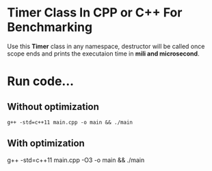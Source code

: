 # Timer Class In CPP or C++ For Benchmarking
Use this <b>Timer</b> class in any namespace, destructor will be called once scope ends and prints the executaion time in <b>mili and microsecond</b>.

# Run code...
## Without optimization
`g++ -std=c++11 main.cpp -o main && ./main `
## With optimization
g++ -std=c++11 main.cpp -O3 -o main && ./main 



